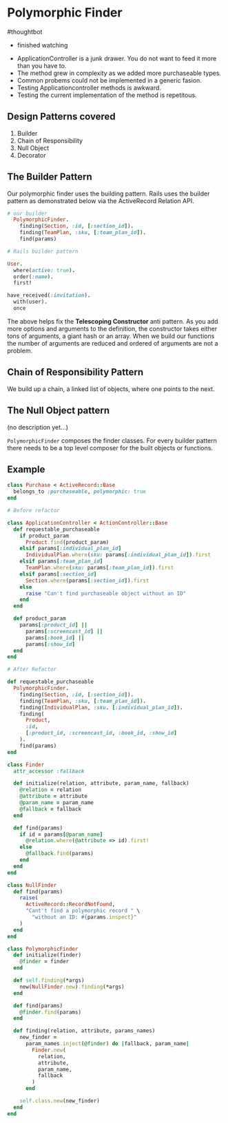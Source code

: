 # Polymorphic Finder
#thoughtbot

- finished watching

* ApplicationController is a junk drawer. You do not want to feed it more than you have to.
* The method grew in complexity as we added more purchaseable types.
* Common probems could not be implemented in a generic fasion.
* Testing Applicationcontroller methods is awkward.
* Testing the current implementation of the method is repetitous.

## Design Patterns covered
1. Builder
2. Chain of Responsibility
3. Null Object
4. Decorator

## The Builder Pattern

Our polymorphic finder uses the building pattern. Rails uses the builder pattern as demonstrated below via the ActiveRecord Relation API.

```ruby
# our builder
  PolymorphicFinder.
    finding(Section, :id, [:section_id]).
    finding(TeamPlan, :sku, [:team_plan_id]).
    find(params)

# Rails builder pattern

User.
  where(active: true).
  order(:name).
  first!

have_received(:invitation).
  with(user).
  once
```

The above helps fix the **Telescoping Constructor** anti pattern. As you add more options and arguments to the definition, the constructor takes either tons of arguments, a giant hash or an array. When we build our functions the number of arguments are reduced and ordered of arguments are not a problem.

## Chain of Responsibility Pattern

We build up a chain, a linked list of objects, where one points to the next.

## The Null Object pattern
(no description yet...)

`PolymorphicFinder` composes the finder classes. For every builder pattern there needs to be a top level composer for the built objects or functions. 

## Example

```ruby
class Purchase < ActiveRecord::Base
  belongs_to :purchaseable, polymorphic: true
end

# Before refactor

class ApplicationController < ActionController::Base
  def requestable_purchaseable
    if product_param
      Product.find(product_param)
    elsif params[:individual_plan_id]
      IndividualPlan.where(sku: params[:individual_plan_id]).first
    elsif params[:team_plan_id]
      TeamPlan.where(sku: params[:team_plan_id]).first
    elsif params[:section_id]
      Section.where(params[:section_id]).first
    else
      raise "Can't find purchaseable object without an ID"
    end
  end

  def product_param
    params[:product_id] ||
      params[:screencast_id] ||
      params[:book_id] ||
      params[:show_id]
  end
end

# After Refactor

def requestable_purchaseable
  PolymorphicFinder.
    finding(Section, :id, [:section_id]).
    finding(TeamPlan, :sku, [:team_plan_id]).
    finding(IndividualPlan, :sku. [:individual_plan_id]).
    finding(
      Product,
      :id,
      [:product_id, :screencast_id, :book_id, :show_id]
    ).
    find(params)
end

class Finder
  attr_accessor :fallback

  def initialize(relation, attribute, param_name, fallback)
    @relation = relation
    @attribute = attribute
    @param_name = param_name
    @fallback = fallback
  end

  def find(params)
    if id = params[@param_name]
      @relation.where(@attribute => id).first!
    else
      @fallback.find(params)
    end
  end
end

class NullFinder
  def find(params)
    raise(
      ActiveRecord::RecordNotFound,
      "Cant't find a polymorphic record " \
        "without an ID: #{params.inspect}"
    )
  end
end

class PolymorphicFinder
  def initialize(finder)
    @finder = finder
  end

  def self.finding(*args)
    new(NullFinder.new).finding(*args)
  end

  def find(params)
    @finder.find(params)
  end

  def finding(relation, attribute, params_names)
    new_finder =
      param_names.inject(@finder) do |fallback, param_name|
        Finder.new(
          relation,
          attribute,
          param_name,
          fallback
        )
      end

    self.class.new(new_finder)
  end
end
```
